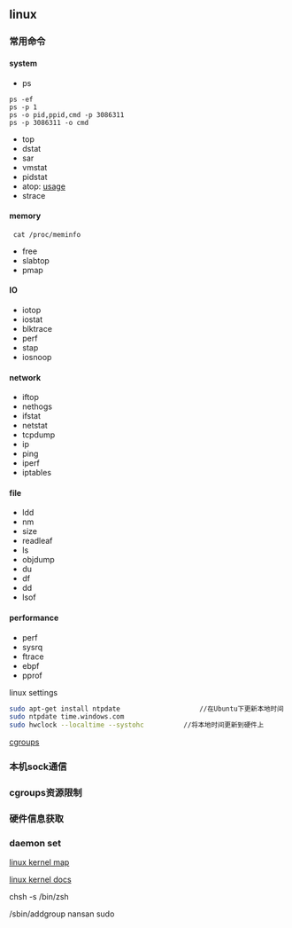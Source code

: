 ## linux

### 常用命令
#### system
+ ps
```shell
ps -ef
ps -p 1
ps -o pid,ppid,cmd -p 3086311
ps -p 3086311 -o cmd
```
+ top
+ dstat
+ sar
+ vmstat
+ pidstat
+ atop: [usage](https://www.digitalocean.com/community/tutorials/atop-command-in-linux)
+ strace
#### memory
```shell
 cat /proc/meminfo
```
+ free
+ slabtop
+ pmap

#### IO
+ iotop
+ iostat
+ blktrace
+ perf
+ stap
+ iosnoop

#### network
+ iftop
+ nethogs
+ ifstat
+ netstat
+ tcpdump
+ ip
+ ping
+ iperf
+ iptables

#### file
+ ldd
+ nm
+ size
+ readleaf
+ ls
+ objdump
+ du
+ df
+ dd
+ lsof

#### performance
+ perf
+ sysrq
+ ftrace
+ ebpf
+ pprof


linux settings 
```bash
sudo apt-get install ntpdate					//在Ubuntu下更新本地时间
sudo ntpdate time.windows.com
sudo hwclock --localtime --systohc			//将本地时间更新到硬件上
```

[cgroups](https://github.com/containerd/cgroups)

### 本机sock通信
### cgroups资源限制
### 硬件信息获取
### daemon set 

[linux kernel map](https://makelinux.github.io/kernel/map/)

[linux kernel docs](https://www.kernel.org/doc/html/latest/)

chsh -s /bin/zsh

/sbin/addgroup nansan sudo